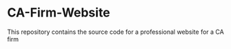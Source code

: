 # CA-Firm-Website
This repository contains the source code for a professional website for a CA firm
